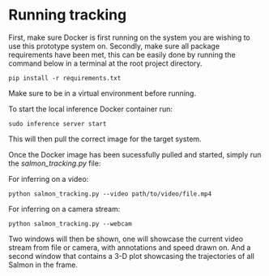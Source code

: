# Running tracking

First, make sure Docker is first running on the system you are wishing to use this prototype system on.
Secondly, make sure all package requirements have been met, this can be easily done by running the command below in a terminal at the root project directory.
```
pip install -r requirements.txt
```
Make sure to be in a virtual environment before running.

To start the local inference Docker container run:
```
sudo inference server start
```
This will then pull the correct image for the target system.

Once the Docker image has been sucessfully pulled and started, simply run the *salmon_tracking.py* file:

For inferring on a video:
```
python salmon_tracking.py --video path/to/video/file.mp4
```

For inferring on a camera stream:
```
python salmon_tracking.py --webcam
```

Two windows will then be shown, one will showcase the current video stream from file or camera, with annotations and speed drawn on. And a second window that contains a 3-D plot showcasing the trajectories of all Salmon in the frame.

